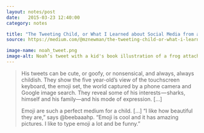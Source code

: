 ```yaml
---
layout: notes/post
date:   2015-03-23 12:40:00
category: notes

title: "The Tweeting Child, or What I Learned about Social Media from a Five Year-Old"
source: https://medium.com/@mznewman/the-tweeting-child-or-what-i-learned-about-social-media-from-a-five-year-old-7b606cc6c43f

image-name: noah_tweet.png
image-alt: Noah‘s tweet with a kid's book illustration of a frog attached and a bunch of frog emojis -- it’s really cute
---
```


>His tweets can be cute, or goofy, or nonsensical, and always, always childish. They show the five year-old’s view of the touchscreen keyboard, the emoji set, the world captured by a phone camera and Google image search. They reveal some of his interests — sharks, himself and his family—and his mode of expression. [...]
>
>Emoji are such a perfect medium for a child. [...] “I like how beautiful they are,” says @beebaaahp. “Emoji is cool and it has amazing pictures. I like to type emoji a lot and be funny.”
